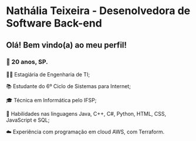 <h1>Nathália Teixeira - Desenolvedora de Software Back-end</h1>
<h2> Olá! Bem vindo(a) ao meu perfil!</h2>
<h3>📍 20 anos, SP.</h3>
<p>👩‍💻 Estagiária de Engenharia de TI;</p>
<p>📚 Estudante do 6º Ciclo de Sistemas para Internet;</p>
<p>🎓 Técnica em Informática pelo IFSP;</p>
<p>📖 Habilidades nas linguagens Java, C++, C#, Python, HTML, CSS, JavaScript e SQL;</p>
<p>☁️ Experiência com programação em cloud AWS, com Terraform.</p>
